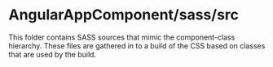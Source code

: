 # AngularAppComponent/sass/src

This folder contains SASS sources that mimic the component-class hierarchy. These files
are gathered in to a build of the CSS based on classes that are used by the build.
